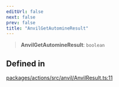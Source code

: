 ```yaml
---
editUrl: false
next: false
prev: false
title: "AnvilGetAutomineResult"
---
```


> **AnvilGetAutomineResult**: `boolean`

## Defined in

[packages/actions/src/anvil/AnvilResult.ts:11](https://github.com/evmts/tevm-monorepo/blob/main/packages/actions/src/anvil/AnvilResult.ts#L11)
